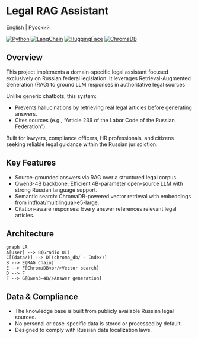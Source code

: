 # Legal RAG Assistant

[English](README.md) | [Русский](README_RU.md)

[![Python](https://img.shields.io/badge/Python-3.12+-blue?logo=python)](https://python.org)
[![LangChain](https://img.shields.io/badge/Langcahin-00a67e?logo=langchain)](https://langchain.com)
[![HuggingFace](https://img.shields.io/badge/Hugging%20Face-yellow?logo=huggingface&logoColor=white)](https://huggingface.co/)
[![ChromaDB](https://img.shields.io/badge/ChromaDB-white?logo=chromadb)](https://huggingface.co/)
## Overview

This project implements a domain-specific legal assistant focused exclusively on Russian federal legislation. 
It leverages Retrieval-Augmented Generation (RAG) to ground LLM responses in authoritative legal sources

Unlike generic chatbots, this system:

- Prevents hallucinations by retrieving real legal articles before generating answers.
- Cites sources (e.g., “Article 236 of the Labor Code of the Russian Federation”).

Built for lawyers, compliance officers, HR professionals, and citizens seeking reliable legal guidance within the Russian jurisdiction.

## Key Features

- Source-grounded answers via RAG over a structured legal corpus.
- Qwen3-4B backbone: Efficient 4B-parameter open-source LLM with strong Russian language support.
- Semantic search: ChromaDB-powered vector retrieval with embeddings from intfloat/multilingual-e5-large.
- Citation-aware responses: Every answer references relevant legal articles.
  
## Architecture
```mermaid
graph LR
A[User] --> B(Gradio UI)
C[(data/)] --> D[(chroma_db/ - Index)]
B --> E(RAG Chain)
E --> F[ChromaDB<br/>Vector search]
D --> F
F --> G[Qwen3-4B/>Answer generation]
```

## Data & Compliance
- The knowledge base is built from publicly available Russian legal sources.
- No personal or case-specific data is stored or processed by default.
- Designed to comply with Russian data localization laws.

